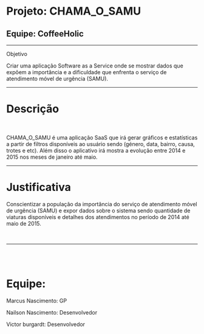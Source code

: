 <h1 dir="ltr" >Projeto: CHAMA_O_SAMU</h1>

<h2 dir="ltr" >Equipe: CoffeeHolic</h2>

<hr /><hi dir="lrt"> Objetivo</h1>
<p> Criar uma aplicação Software as a Service onde se mostrar dados que expõem a importância e a dificuldade que enfrenta o serviço de atendimento móvel de urgência (SAMU). </p>

<hr /><h1 dir="ltr" >Descrição</h1>

<br />
<p>CHAMA_O_SAMU é uma aplicação SaaS que irá gerar gráficos e estatísticas a partir de filtros disponíveis ao usuário sendo (género, data, bairro, causa, trotes e etc). Além disso o aplicativo irá mostra a evolução entre 2014 e 2015 nos meses de janeiro até maio.
</p>

<hr /><h1 dir="ltr" >Justificativa</h1>

<p>Conscientizar a população da importância do serviço de atendimento móvel de urgência (SAMU) e expor dados sobre o sistema sendo quantidade de viaturas disponíveis e detalhes dos atendimentos no período de 2014 até maio de 2015.
</p>

<br />
<hr /><br />
<br />
<h1 dir="ltr" >Equipe:</h1>

<p>Marcus Nascimento: GP</p>

<p>Nailson Nascimento: Desenvolvedor</p>

<p>Victor burgardt: Desenvolvedor</p>

<br />
